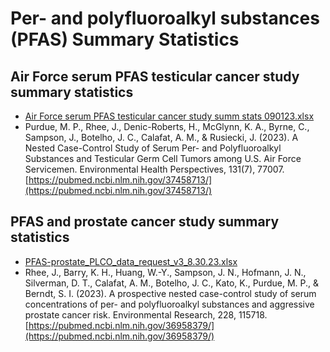 # Per- and polyfluoroalkyl substances (PFAS) Summary Statistics

## Air Force serum PFAS testicular cancer study summary statistics
- [Air Force serum PFAS testicular cancer study summ stats 090123.xlsx](https://github.com/NCI-DCEG/PFAS_cancer_summary_stat/raw/main/Air%20Force%20serum%20PFAS%20testicular%20cancer%20study%20summ%20stats%20090123.xlsx)
- Purdue, M. P., Rhee, J., Denic-Roberts, H., McGlynn, K. A., Byrne, C., Sampson, J., Botelho, J. C., Calafat, A. M., & Rusiecki, J. (2023). A Nested Case-Control Study of Serum Per- and Polyfluoroalkyl Substances and Testicular Germ Cell Tumors among U.S. Air Force Servicemen. Environmental Health Perspectives, 131(7), 77007. [https://pubmed.ncbi.nlm.nih.gov/37458713/](https://pubmed.ncbi.nlm.nih.gov/37458713/)

## PFAS and prostate cancer study summary statistics
- [PFAS-prostate_PLCO_data_request_v3_8.30.23.xlsx](https://github.com/NCI-DCEG/PFAS_cancer_summary_stat/raw/main/PFAS-prostate_PLCO_data_request_v3_8.30.23.xlsx)
- Rhee, J., Barry, K. H., Huang, W.-Y., Sampson, J. N., Hofmann, J. N., Silverman, D. T., Calafat, A. M., Botelho, J. C., Kato, K., Purdue, M. P., & Berndt, S. I. (2023). A prospective nested case-control study of serum concentrations of per- and polyfluoroalkyl substances and aggressive prostate cancer risk. Environmental Research, 228, 115718. [https://pubmed.ncbi.nlm.nih.gov/36958379/](https://pubmed.ncbi.nlm.nih.gov/36958379/) 
